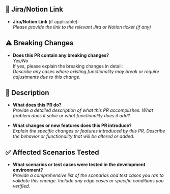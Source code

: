 ## 🔗 Jira/Notion Link
- **Jira/Notion Link** (if applicable):  
  _Please provide the link to the relevant Jira or Notion ticket (if any)_

## ⚠️ Breaking Changes
- **Does this PR contain any breaking changes?**  
  _Yes/No_  
  If yes, please explain the breaking changes in detail:  
  _Describe any cases where existing functionality may break or require adjustments due to this change._

## 📝 Description
- **What does this PR do?**  
  _Provide a detailed description of what this PR accomplishes. What problem does it solve or what functionality does it add?_

- **What changes or new features does this PR introduce?**  
  _Explain the specific changes or features introduced by this PR. Describe the behavior or functionality that will be altered or added._

## ✅ Affected Scenarios Tested
- **What scenarios or test cases were tested in the development environment?**  
  _Provide a comprehensive list of the scenarios and test cases you ran to validate this change. Include any edge cases or specific conditions you verified._

